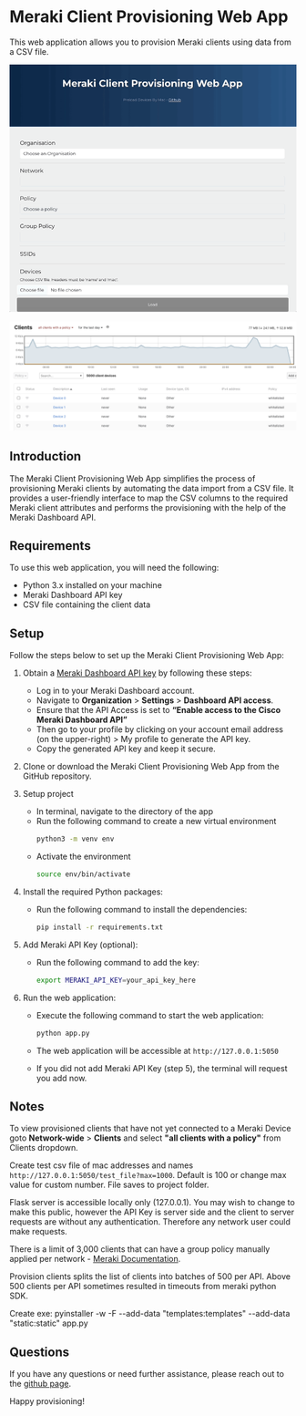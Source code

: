 # Meraki Client Provisioning Web App

This web application allows you to provision Meraki clients using data from a CSV file.

![Provision Preview](https://github.com/benbenbenbenbenbenbenbenbenben/meraki-provision-clients/blob/main/provision.gif?raw=true)

![Dashboard](https://github.com/benbenbenbenbenbenbenbenbenben/meraki-provision-clients/blob/main/dashboard.png?raw=true)
## Introduction

The Meraki Client Provisioning Web App simplifies the process of provisioning Meraki clients by automating the data import from a CSV file. It provides a user-friendly interface to map the CSV columns to the required Meraki client attributes and performs the provisioning with the help of the Meraki Dashboard API.

## Requirements

To use this web application, you will need the following:

- Python 3.x installed on your machine
- Meraki Dashboard API key
- CSV file containing the client data

## Setup

Follow the steps below to set up the Meraki Client Provisioning Web App:

1. Obtain a [Meraki Dashboard API key](https://developer.cisco.com/meraki/api-v1/#!authorization/obtaining-your-meraki-api-key) by following these steps:
   - Log in to your Meraki Dashboard account.
   - Navigate to **Organization** > **Settings** > **Dashboard API access**.
   - Ensure that the API Access is set to **“Enable access to the Cisco Meraki Dashboard API”**
   - Then go to your profile by clicking on your account email address (on the upper-right) > My profile to generate the API key.
   - Copy the generated API key and keep it secure.

2. Clone or download the Meraki Client Provisioning Web App from the GitHub repository.

3. Setup project
   - In terminal, navigate to the directory of the app
   - Run the following command to create a new virtual environment
     ```bash
     python3 -m venv env
     ```
   - Activate the environment
     ```bash
     source env/bin/activate
     ```   

4. Install the required Python packages:
   - Run the following command to install the dependencies:
     ```bash
     pip install -r requirements.txt
     ```

5. Add Meraki API Key (optional):
   - Run the following command to add the key:
     ```bash
     export MERAKI_API_KEY=your_api_key_here
     ```

6. Run the web application:
   - Execute the following command to start the web application:

     ```bash
     python app.py
     ```

   - The web application will be accessible at `http://127.0.0.1:5050`

   - If you did not add Meraki API Key (step 5), the terminal will request you add now.



## Notes
To view provisioned clients that have not yet connected to a Meraki Device goto **Network-wide** > **Clients** and select **"all clients with a policy"** from Clients dropdown.

Create test csv file of mac addresses and names `http://127.0.0.1:5050/test_file?max=1000`. Default is 100 or change max value for custom number. File saves to project folder.

Flask server is accessible locally only (127.0.0.1). You may wish to change to make this public, however the API Key is server side and the client to server requests are without any authentication. Therefore any network user could make requests.

There is a limit of 3,000 clients that can have a group policy manually applied per network - [Meraki Documentation](https://documentation.meraki.com/General_Administration/Cross-Platform_Content/Creating_and_Applying_Group_Policies).

Provision clients splits the list of clients into batches of 500 per API. Above 500 clients per API sometimes resulted in timeouts from meraki python SDK.

Create exe:
pyinstaller -w -F --add-data "templates:templates" --add-data "static:static" app.py

## Questions

If you have any questions or need further assistance, please reach out to the [github page](https://github.com/benbenbenbenbenbenbenbenbenben/meraki-provision-clients).

Happy provisioning!